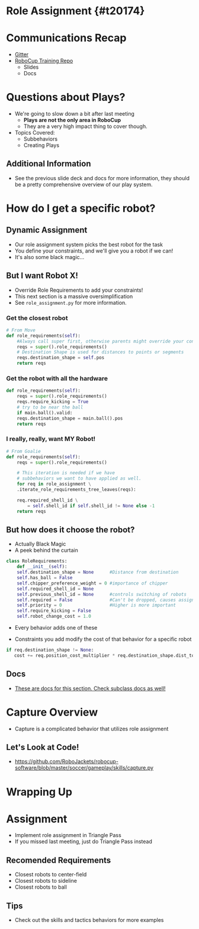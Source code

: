 # Role Assignment {#t20174}


# Communications Recap

-   [Gitter](https://gitter.im/RoboJackets/robocup-software)
-   [RoboCup Training Repo](https://github.com/RoboJackets//robocup-training)
    -   Slides
    -   Docs


# Questions about Plays?

-   We're going to slow down a bit after last meeting
    -   **Plays are not the only area in RoboCup**
    -   They are a very high impact thing to cover though.
-   Topics Covered:
    -   Subbehaviors
    -   Creating Plays


## Additional Information

-   See the previous slide deck and docs for more information, they should be a pretty comprehensive overview of our play system.


# How do I get a specific robot?


## Dynamic Assignment

-   Our role assignment system picks the best robot for the task
-   You define your constraints, and we'll give you a robot if we can!
-   It's also some black magic&#x2026;


## But I want Robot X!

-   Override Role Requirements to add your constraints!
-   This next section is a massive oversimplification
-   See `role_assignment.py` for more information.


### Get the closest robot

```python
# From Move
def role_requirements(self):
    #Always call super first, otherwise parents might override your constraints!
    reqs = super().role_requirements()
    # Destination Shape is used for distances to points or segments
    reqs.destination_shape = self.pos
    return reqs
```


### Get the robot with all the hardware

```python
def role_requirements(self):
    reqs = super().role_requirements()
    reqs.require_kicking = True
    # try to be near the ball
    if main.ball().valid:
	reqs.destination_shape = main.ball().pos
    return reqs

```


### I really, really, want MY Robot!

```python
# From Goalie
def role_requirements(self):
    reqs = super().role_requirements()

    # This iteration is needed if we have
    # subbehaviors we want to have applied as well.
    for req in role_assignment \
	.iterate_role_requirements_tree_leaves(reqs):

	req.required_shell_id \
	    = self.shell_id if self.shell_id != None else -1
    return reqs
```


## But how does it choose the robot?

-   Actually Black Magic
-   A peek behind the curtain

```python
class RoleRequirements:
    def __init__(self):
	self.destination_shape = None      #Distance from destination
	self.has_ball = False
	self.chipper_preference_weight = 0 #importance of chipper
	self.required_shell_id = None
	self.previous_shell_id = None      #controls switching of robots
	self.required = False              #Can't be dropped, causes assignment failure if too many
	self.priority = 0                  #Higher is more important
	self.require_kicking = False
	self.robot_change_cost = 1.0
```

-   Every behavior adds one of these

-   Constraints you add modify the cost of that behavior for a specific robot

```python
if req.destination_shape != None:
   cost += req.position_cost_multiplier * req.destination_shape.dist_to(robot.pos)
```


## Docs

-   [These are docs for this section. Check subclass docs as well!](https://robojackets.github.io/robocup-software/classgameplay_1_1behavior_1_1_behavior.html)


# Capture Overview

-   Capture is a complicated behavior that utilizes role assignment


## Let's Look at Code!

-   <https://github.com/RoboJackets/robocup-software/blob/master/soccer/gameplay/skills/capture.py>


# Wrapping Up


# Assignment

-   Implement role assignment in Triangle Pass
-   If you missed last meeting, just do Triangle Pass instead


## Recomended Requirements

-   Closest robots to center-field
-   Closest robots to sideline
-   Closest robots to ball


## Tips

-   Check out the skills and tactics behaviors for more examples
